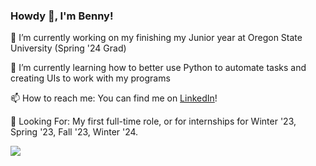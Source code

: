 ### Howdy 👋, I'm Benny!

🔭 I’m currently working on my finishing my Junior year at Oregon State University (Spring '24 Grad)

🌱 I’m currently learning how to better use Python to automate tasks and creating UIs to work with my programs

📫 How to reach me: You can find me on [LinkedIn](https://www.linkedin.com/in/benjaminrifleman/)!

👀 Looking For: My first full-time role, or for internships for Winter '23, Spring '23, Fall '23, Winter '24.


![](https://giphy.com/embed/RiykPw9tgdOylwFgUe)
